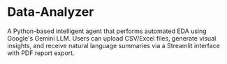 # Data-Analyzer
A Python-based intelligent agent that performs automated EDA using Google's Gemini LLM. Users can upload CSV/Excel files, generate visual insights, and receive natural language summaries via a Streamlit interface with PDF report export.
